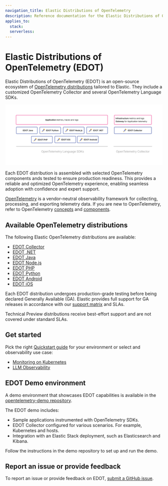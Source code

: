 ```yaml
---
navigation_title: Elastic Distributions of OpenTelemetry
description: Reference documentation for the Elastic Distributions of OpenTelemetry (EDOT).
applies_to:
  stack:
  serverless:
---
```


# Elastic Distributions of OpenTelemetry (EDOT)

Elastic Distributions of OpenTelemetry (EDOT) is an open-source ecosystem of [OpenTelemetry distributions](https://opentelemetry.io/docs/concepts/distributions/) tailored to Elastic. They include a customized OpenTelemetry Collector and several OpenTelemetry Language SDKs.

![EDOT-Distributions](./images/EDOT-SDKs-Collector.png)

Each EDOT distribution is assembled with selected OpenTelemetry components ands tested to ensure production readiness. This provides a reliable and optimized OpenTelemetry experience, enabling seamless adoption with confidence and expert support.

[OpenTelemetry](https://opentelemetry.io/docs/) is a vendor-neutral observability framework for collecting, processing, and exporting telemetry data. If you are new to OpenTelemetry, refer to OpenTelemetry [concepts](https://opentelemetry.io/docs/concepts/) and [components](https://opentelemetry.io/docs/concepts/components/).

## Available OpenTelemetry distributions

The following Elastic OpenTelemetry distributions are available:

- [EDOT Collector](./edot-collector/index.md)
- [EDOT .NET](./edot-sdks/dotnet/index.md)
- [EDOT Java](./edot-sdks/java/index.md)
- [EDOT Node.js](./edot-sdks/nodejs/index.md)
- [EDOT PHP](./edot-sdks/php/index.md)
- [EDOT Python](./edot-sdks/python/index.md)
- [EDOT Android](apm-agent-android://reference/intro.md)
- [EDOT iOS](apm-agent-ios://reference/intro.md)

Each EDOT distribution undergoes production-grade testing before being declared Generally Available (GA). Elastic provides full support for GA releases in accordance with our [support matrix](https://www.elastic.co/support/matrix) and SLAs.

Technical Preview distributions receive best-effort support and are not covered under standard SLAs.

## Get started

Pick the right [Quickstart guide](./quickstart/index.md) for your environment or select and observability use case:

- [Monitoring on Kubernetes](./use-cases/kubernetes/index.md)
- [LLM Observability](./use-cases/llm/index.md)

## EDOT Demo environment

A demo environment that showcases EDOT capabilities is available in the [opentelemetry-demo repository](https://github.com/elastic/opentelemetry-demo).

The EDOT demo includes:

*   Sample applications instrumented with OpenTelemetry SDKs.
*   EDOT Collector configured for various scenarios. For example, Kubernetes and hosts.
*   Integration with an Elastic Stack deployment, such as Elasticsearch and Kibana.

Follow the instructions in the demo repository to set up and run the demo.

## Report an issue or provide feedback

To report an issue or provide feedback on EDOT, [submit a GitHub issue](https://github.com/elastic/opentelemetry/issues/new/choose).